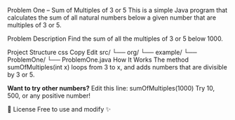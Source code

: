 Problem One – Sum of Multiples of 3 or 5
This is a simple Java program that calculates the sum of all natural numbers below a given number that are multiples of 3 or 5.

Problem Description
Find the sum of all the multiples of 3 or 5 below 1000.

Project Structure
css
Copy
Edit
src/
└── org/
    └── example/
        └── ProblemOne/
            └── ProblemOne.java
How It Works
The method sumOfMultiples(int x) loops from 3 to x, and adds numbers that are divisible by 3 or 5.

**Want to try other numbers?**
Edit this line:
sumOfMultiples(1000)
Try 10, 500, or any positive number!

🏁 License
Free to use and modify ✨
